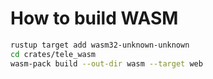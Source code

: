 # How to build WASM

```sh
rustup target add wasm32-unknown-unknown
cd crates/tele_wasm
wasm-pack build --out-dir wasm --target web
```
